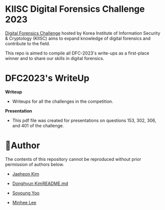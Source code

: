 # KIISC Digital Forensics Challenge 2023
[Digital Forensics Challenge](https://dfchallenge.org/) hosted by Korea Institute of Information Security & Cryptology (KIISC) aims to expand knowledge of digital forensics and contribute to the field.

This repo is aimed to compile all DFC-2023's write-ups as a first-place winner and to share our skills in digital forensics.

# DFC2023's WriteUp
**Writeup**
- Writeups for all the challenges in the competition.

**Presentation**
- This pdf file was created for presentations on questions 153, 302, 306, and 401 of the challenge.

# Author
The contents of this repository cannot be reproduced without prior permission of authors below.
- [Jaeheon Kim](https://www.linkedin.com/in/%EC%9E%AC%ED%97%8C-%EA%B9%80-a74570215?originalSubdomain=kr)

- [Donghyun Kim](https://www.linkedin.com/in/donghyun-kim-80b637201/)[README.md](https://github.com/kimbabasaksaksak/KDFC-2023-WriteUp/files/13631492/README.md)


- [Soyoung Yoo](https://github.com/wka99)

- [Minhee Lee](https://twitter.com/darb0ng)

